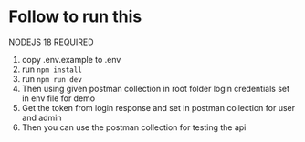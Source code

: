 # Follow to run this

NODEJS 18 REQUIRED

1. copy .env.example to .env
2. run `npm install`
3. run `npm run dev`
4. Then using given postman collection in root folder login credentials set in env file for demo
5. Get the token from login response and set in postman collection for user and admin
6. Then you can use the postman collection for testing the api

